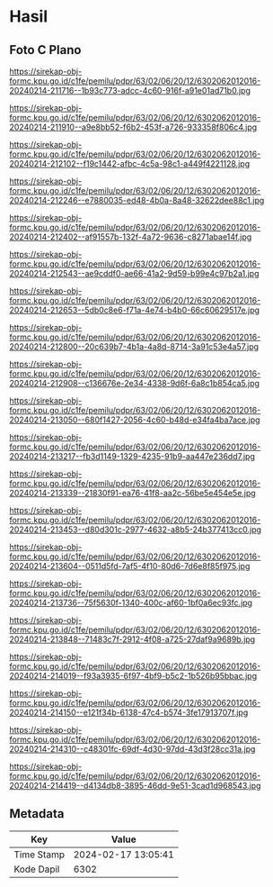 # Hasil

## Foto C Plano

https://sirekap-obj-formc.kpu.go.id/c1fe/pemilu/pdpr/63/02/06/20/12/6302062012016-20240214-211716--1b93c773-adcc-4c60-916f-a91e01ad71b0.jpg

https://sirekap-obj-formc.kpu.go.id/c1fe/pemilu/pdpr/63/02/06/20/12/6302062012016-20240214-211910--a9e8bb52-f6b2-453f-a726-933358f806c4.jpg

https://sirekap-obj-formc.kpu.go.id/c1fe/pemilu/pdpr/63/02/06/20/12/6302062012016-20240214-212102--f19c1442-afbc-4c5a-98c1-a449f4221128.jpg

https://sirekap-obj-formc.kpu.go.id/c1fe/pemilu/pdpr/63/02/06/20/12/6302062012016-20240214-212246--e7880035-ed48-4b0a-8a48-32622dee88c1.jpg

https://sirekap-obj-formc.kpu.go.id/c1fe/pemilu/pdpr/63/02/06/20/12/6302062012016-20240214-212402--af91557b-132f-4a72-9636-c8271abae14f.jpg

https://sirekap-obj-formc.kpu.go.id/c1fe/pemilu/pdpr/63/02/06/20/12/6302062012016-20240214-212543--ae9cddf0-ae66-41a2-9d59-b99e4c97b2a1.jpg

https://sirekap-obj-formc.kpu.go.id/c1fe/pemilu/pdpr/63/02/06/20/12/6302062012016-20240214-212653--5db0c8e6-f71a-4e74-b4b0-66c60629517e.jpg

https://sirekap-obj-formc.kpu.go.id/c1fe/pemilu/pdpr/63/02/06/20/12/6302062012016-20240214-212800--20c639b7-4b1a-4a8d-8714-3a91c53e4a57.jpg

https://sirekap-obj-formc.kpu.go.id/c1fe/pemilu/pdpr/63/02/06/20/12/6302062012016-20240214-212908--c136676e-2e34-4338-9d6f-6a8c1b854ca5.jpg

https://sirekap-obj-formc.kpu.go.id/c1fe/pemilu/pdpr/63/02/06/20/12/6302062012016-20240214-213050--680f1427-2056-4c60-b48d-e34fa4ba7ace.jpg

https://sirekap-obj-formc.kpu.go.id/c1fe/pemilu/pdpr/63/02/06/20/12/6302062012016-20240214-213217--fb3d1149-1329-4235-91b9-aa447e236dd7.jpg

https://sirekap-obj-formc.kpu.go.id/c1fe/pemilu/pdpr/63/02/06/20/12/6302062012016-20240214-213339--21830f91-ea76-41f8-aa2c-56be5e454e5e.jpg

https://sirekap-obj-formc.kpu.go.id/c1fe/pemilu/pdpr/63/02/06/20/12/6302062012016-20240214-213453--d80d301c-2977-4632-a8b5-24b377413cc0.jpg

https://sirekap-obj-formc.kpu.go.id/c1fe/pemilu/pdpr/63/02/06/20/12/6302062012016-20240214-213604--0511d5fd-7af5-4f10-80d6-7d6e8f85f975.jpg

https://sirekap-obj-formc.kpu.go.id/c1fe/pemilu/pdpr/63/02/06/20/12/6302062012016-20240214-213736--75f5630f-1340-400c-af60-1bf0a6ec93fc.jpg

https://sirekap-obj-formc.kpu.go.id/c1fe/pemilu/pdpr/63/02/06/20/12/6302062012016-20240214-213848--71483c7f-2912-4f08-a725-27daf9a9689b.jpg

https://sirekap-obj-formc.kpu.go.id/c1fe/pemilu/pdpr/63/02/06/20/12/6302062012016-20240214-214019--f93a3935-6f97-4bf9-b5c2-1b526b95bbac.jpg

https://sirekap-obj-formc.kpu.go.id/c1fe/pemilu/pdpr/63/02/06/20/12/6302062012016-20240214-214150--e121f34b-6138-47c4-b574-3fe17913707f.jpg

https://sirekap-obj-formc.kpu.go.id/c1fe/pemilu/pdpr/63/02/06/20/12/6302062012016-20240214-214310--c48301fc-69df-4d30-97dd-43d3f28cc31a.jpg

https://sirekap-obj-formc.kpu.go.id/c1fe/pemilu/pdpr/63/02/06/20/12/6302062012016-20240214-214419--d4134db8-3895-46dd-9e51-3cad1d968543.jpg


## Metadata

| Key        | Value               |
| ---------- | ------------------- |
| Time Stamp | 2024-02-17 13:05:41 |
| Kode Dapil | 6302                |



